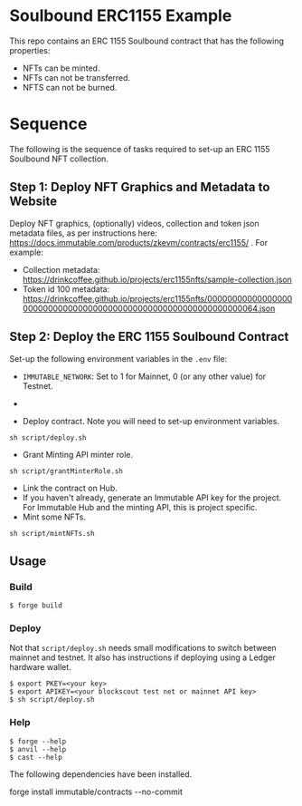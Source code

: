 # Soulbound ERC1155 Example

This repo contains an ERC 1155 Soulbound contract that has the following properties:

- NFTs can be minted.
- NFTs can not be transferred.
- NFTS can not be burned.

# Sequence

The following is the sequence of tasks required to set-up an ERC 1155 Soulbound NFT collection.

## Step 1: Deploy NFT Graphics and Metadata to Website

Deploy NFT graphics, (optionally) videos, collection and token json metadata files, as per instructions here: https://docs.immutable.com/products/zkevm/contracts/erc1155/ . For example:

* Collection metadata: https://drinkcoffee.github.io/projects/erc1155nfts/sample-collection.json
* Token id 100 metadata: https://drinkcoffee.github.io/projects/erc1155nfts/0000000000000000000000000000000000000000000000000000000000000064.json

## Step 2: Deploy the ERC 1155 Soulbound Contract

Set-up the following environment variables in the `.env` file:

* `IMMUTABLE_NETWORK`: Set to 1 for Mainnet, 0 (or any other value) for Testnet.
*

* Deploy contract. Note you will need to set-up environment variables.
```
sh script/deploy.sh
```
* Grant Minting API minter role. 
```
sh script/grantMinterRole.sh
```
* Link the contract on Hub.
* If you haven't already, generate an Immutable API key for the project. For Immutable Hub and the minting API, this is project specific.
* Mint some NFTs. 
```
sh script/mintNFTs.sh
```




## Usage

### Build

```shell
$ forge build
```

### Deploy

Not that `script/deploy.sh` needs small modifications to switch between mainnet and testnet. It also has instructions if deploying using a Ledger hardware wallet.

```shell
$ export PKEY=<your key>
$ export APIKEY=<your blockscout test net or mainnet API key>
$ sh script/deploy.sh
```



### Help

```shell
$ forge --help
$ anvil --help
$ cast --help
```


The following dependencies have been installed.

forge install immutable/contracts --no-commit
